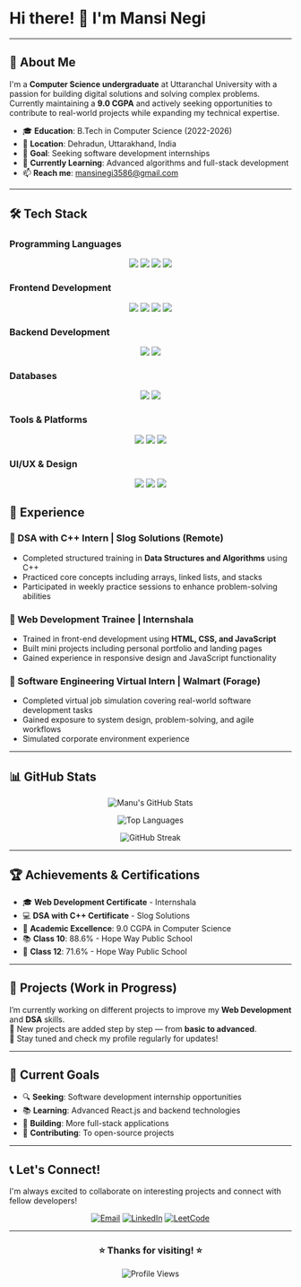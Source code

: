 # Hi there! 👋 I'm Mansi Negi

---

## 🚀 About Me

I'm a **Computer Science undergraduate** at Uttaranchal University with a passion for building digital solutions and solving complex problems. Currently maintaining a **9.0 CGPA** and actively seeking opportunities to contribute to real-world projects while expanding my technical expertise.

- 🎓 **Education**: B.Tech in Computer Science (2022-2026)
- 📍 **Location**: Dehradun, Uttarakhand, India
- 💼 **Goal**: Seeking software development internships
- 🌱 **Currently Learning**: Advanced algorithms and full-stack development
- 📫 **Reach me**: mansinegi3586@gmail.com

---
## 🛠️ Tech Stack

### Programming Languages  
<div align="center">
  <img src="https://img.shields.io/badge/C-00599C?style=for-the-badge&logo=c&logoColor=white" />
  <img src="https://img.shields.io/badge/C++-00599C?style=for-the-badge&logo=c%2B%2B&logoColor=white" />
  <img src="https://img.shields.io/badge/Python-3776AB?style=for-the-badge&logo=python&logoColor=white" />
  <img src="https://img.shields.io/badge/JavaScript-F7DF1E?style=for-the-badge&logo=javascript&logoColor=black" />
</div>

### Frontend Development  
<div align="center">
  <img src="https://img.shields.io/badge/HTML5-E34F26?style=for-the-badge&logo=html5&logoColor=white" />
  <img src="https://img.shields.io/badge/CSS3-1572B6?style=for-the-badge&logo=css3&logoColor=white" />
  <img src="https://img.shields.io/badge/JavaScript-F7DF1E?style=for-the-badge&logo=javascript&logoColor=black" />
  <img src="https://img.shields.io/badge/React-20232A?style=for-the-badge&logo=react&logoColor=61DAFB" />
</div>

### Backend Development  
<div align="center">
  <img src="https://img.shields.io/badge/Node.js-43853D?style=for-the-badge&logo=node.js&logoColor=white" />
  <img src="https://img.shields.io/badge/Flask-000000?style=for-the-badge&logo=flask&logoColor=white" />
</div>

### Databases  
<div align="center">
  <img src="https://img.shields.io/badge/SQL-4479A1?style=for-the-badge&logo=mysql&logoColor=white" />
  <img src="https://img.shields.io/badge/MongoDB-4EA94B?style=for-the-badge&logo=mongodb&logoColor=white" />
</div>

### Tools & Platforms  
<div align="center">
  <img src="https://img.shields.io/badge/Git-F05032?style=for-the-badge&logo=git&logoColor=white" />
  <img src="https://img.shields.io/badge/GitHub-100000?style=for-the-badge&logo=github&logoColor=white" />
  <img src="https://img.shields.io/badge/VS_Code-0078D4?style=for-the-badge&logo=visual%20studio%20code&logoColor=white" />
</div>

### UI/UX & Design  
<div align="center">
  <img src="https://img.shields.io/badge/Behance-1769FF?style=for-the-badge&logo=behance&logoColor=white" />
  <img src="https://img.shields.io/badge/Figma-F24E1E?style=for-the-badge&logo=figma&logoColor=white" />
  <img src="https://img.shields.io/badge/Canva-00C4CC?style=for-the-badge&logo=canva&logoColor=white" />
</div>


## 💼 Experience

### 🔹 DSA with C++ Intern | **Slog Solutions** (Remote)
- Completed structured training in **Data Structures and Algorithms** using C++
- Practiced core concepts including arrays, linked lists, and stacks
- Participated in weekly practice sessions to enhance problem-solving abilities

### 🔹 Web Development Trainee | **Internshala**
- Trained in front-end development using **HTML, CSS, and JavaScript**
- Built mini projects including personal portfolio and landing pages
- Gained experience in responsive design and JavaScript functionality

### 🔹 Software Engineering Virtual Intern | **Walmart (Forage)**
- Completed virtual job simulation covering real-world software development tasks
- Gained exposure to system design, problem-solving, and agile workflows
- Simulated corporate environment experience

---

## 📊 GitHub Stats

<div align="center">
  
![Manu's GitHub Stats](https://github-readme-stats.vercel.app/api?username=Manu3586&show_icons=true&theme=tokyonight&hide_border=true)

![Top Languages](https://github-readme-stats.vercel.app/api/top-langs/?username=Manu3586&layout=compact&theme=tokyonight&hide_border=true)

![GitHub Streak](https://github-readme-streak-stats.herokuapp.com/?user=Manu3586&theme=dark&hide_border=true)




</div>

---

## 🏆 Achievements & Certifications

- 🎓 **Web Development Certificate** - Internshala
- 💻 **DSA with C++ Certificate** - Slog Solutions
- 🏅 **Academic Excellence**: 9.0 CGPA in Computer Science
- 📚 **Class 10**: 88.6% - Hope Way Public School
- 📘 **Class 12**: 71.6% - Hope Way Public School

---

## 🚧 Projects (Work in Progress)

I’m currently working on different projects to improve my **Web Development** and **DSA** skills.  
📌 New projects are added step by step — from **basic to advanced**.  
🔗 Stay tuned and check my profile regularly for updates!

---

## 🎯 Current Goals

- 🔍 **Seeking**: Software development internship opportunities
- 📚 **Learning**: Advanced React.js and backend technologies
- 🌟 **Building**: More full-stack applications
- 🤝 **Contributing**: To open-source projects

---

## 📞 Let's Connect!

I'm always excited to collaborate on interesting projects and connect with fellow developers!

<div align="center">

[![Email](https://img.shields.io/badge/Email-D14836?style=for-the-badge&logo=gmail&logoColor=white)](mailto:mansinegi3586@gmail.com)
[![LinkedIn](https://img.shields.io/badge/LinkedIn-0077B5?style=for-the-badge&logo=linkedin&logoColor=white)](https://www.linkedin.com/in/mansi-negi-a82129360)
[![LeetCode](https://img.shields.io/badge/LeetCode-FFA116?style=for-the-badge&logo=leetcode&logoColor=white)](https://leetcode.com/u/Mansi_Negi/)  



</div>

---

<div align="center">
  
### ⭐ Thanks for visiting! ⭐

![Profile Views](https://komarev.com/ghpvc/?username=mansi-negi&color=blueviolet&style=for-the-badge)

</div>
